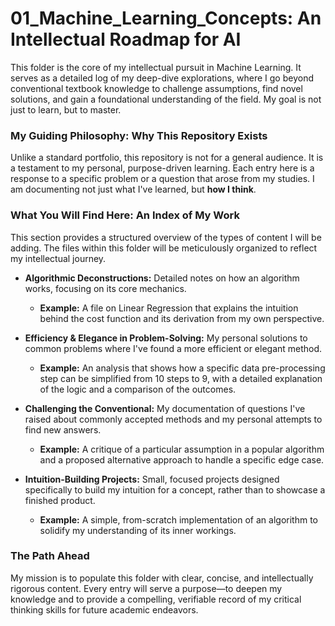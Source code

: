 # 01_Machine_Learning_Concepts: An Intellectual Roadmap for AI

This folder is the core of my intellectual pursuit in Machine Learning. It serves as a detailed log of my deep-dive explorations, where I go beyond conventional textbook knowledge to challenge assumptions, find novel solutions, and gain a foundational understanding of the field. My goal is not just to learn, but to master.

### My Guiding Philosophy: Why This Repository Exists

Unlike a standard portfolio, this repository is not for a general audience. It is a testament to my personal, purpose-driven learning. Each entry here is a response to a specific problem or a question that arose from my studies. I am documenting not just what I've learned, but **how I think**.

### What You Will Find Here: An Index of My Work

This section provides a structured overview of the types of content I will be adding. The files within this folder will be meticulously organized to reflect my intellectual journey.

* **Algorithmic Deconstructions:** Detailed notes on how an algorithm works, focusing on its core mechanics.
    * **Example:** A file on Linear Regression that explains the intuition behind the cost function and its derivation from my own perspective.

* **Efficiency & Elegance in Problem-Solving:** My personal solutions to common problems where I've found a more efficient or elegant method.
    * **Example:** An analysis that shows how a specific data pre-processing step can be simplified from 10 steps to 9, with a detailed explanation of the logic and a comparison of the outcomes.

* **Challenging the Conventional:** My documentation of questions I've raised about commonly accepted methods and my personal attempts to find new answers.
    * **Example:** A critique of a particular assumption in a popular algorithm and a proposed alternative approach to handle a specific edge case.

* **Intuition-Building Projects:** Small, focused projects designed specifically to build my intuition for a concept, rather than to showcase a finished product.
    * **Example:** A simple, from-scratch implementation of an algorithm to solidify my understanding of its inner workings.

### The Path Ahead

My mission is to populate this folder with clear, concise, and intellectually rigorous content. Every entry will serve a purpose—to deepen my knowledge and to provide a compelling, verifiable record of my critical thinking skills for future academic endeavors.
